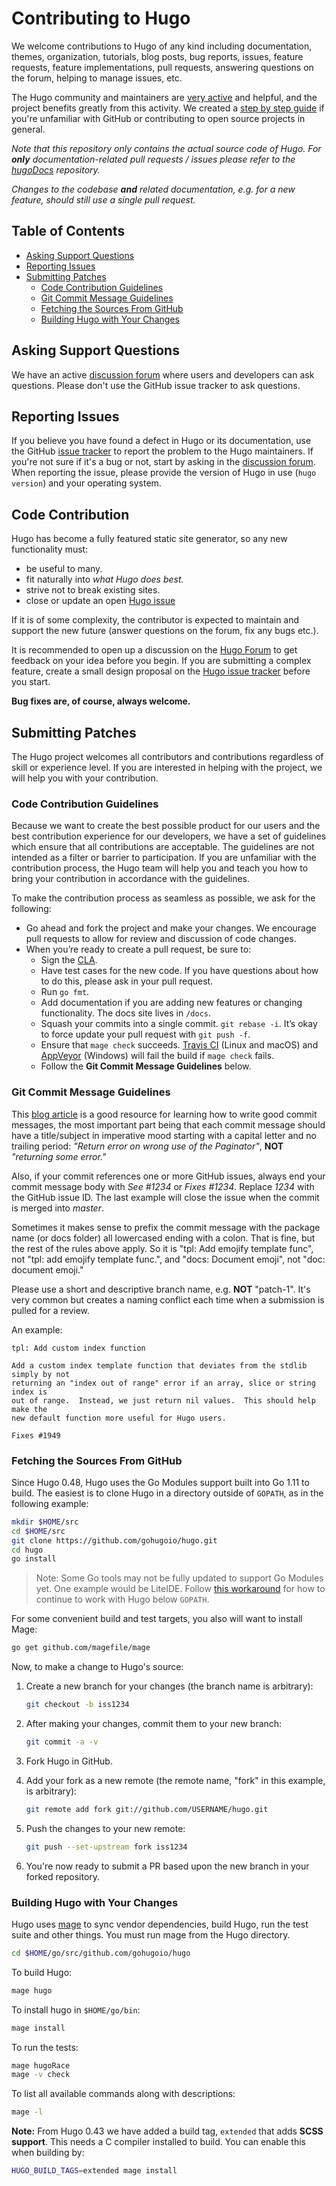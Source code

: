 # Contributing to Hugo

We welcome contributions to Hugo of any kind including documentation, themes,
organization, tutorials, blog posts, bug reports, issues, feature requests,
feature implementations, pull requests, answering questions on the forum,
helping to manage issues, etc.

The Hugo community and maintainers are [very active](https://github.com/gohugoio/hugo/pulse/monthly) and helpful, and the project benefits greatly from this activity. We created a [step by step guide](https://gohugo.io/tutorials/how-to-contribute-to-hugo/) if you're unfamiliar with GitHub or contributing to open source projects in general.

*Note that this repository only contains the actual source code of Hugo. For **only** documentation-related pull requests / issues please refer to the [hugoDocs](https://github.com/gohugoio/hugoDocs) repository.*

*Changes to the codebase **and** related documentation, e.g. for a new feature, should still use a single pull request.*

## Table of Contents

* [Asking Support Questions](#asking-support-questions)
* [Reporting Issues](#reporting-issues)
* [Submitting Patches](#submitting-patches)
  * [Code Contribution Guidelines](#code-contribution-guidelines)
  * [Git Commit Message Guidelines](#git-commit-message-guidelines)
  * [Fetching the Sources From GitHub](#fetching-the-sources-from-github)
  * [Building Hugo with Your Changes](#building-hugo-with-your-changes)

## Asking Support Questions

We have an active [discussion forum](https://discourse.gohugo.io) where users and developers can ask questions.
Please don't use the GitHub issue tracker to ask questions.

## Reporting Issues

If you believe you have found a defect in Hugo or its documentation, use
the GitHub [issue tracker](https://github.com/gohugoio/hugo/issues) to report
the problem to the Hugo maintainers. If you're not sure if it's a bug or not,
start by asking in the [discussion forum](https://discourse.gohugo.io).
When reporting the issue, please provide the version of Hugo in use (`hugo
version`) and your operating system.

## Code Contribution

Hugo has become a fully featured static site generator, so any new functionality must:

* be useful to many.
* fit naturally into _what Hugo does best._
* strive not to break existing sites.
* close or update an open [Hugo issue](https://github.com/gohugoio/hugo/issues)

If it is of some complexity, the contributor is expected to maintain and support the new future (answer questions on the forum, fix any bugs etc.).

It is recommended to open up a discussion on the [Hugo Forum](https://discourse.gohugo.io/) to get feedback on your idea before you begin. If you are submitting a complex feature, create a small design proposal on the [Hugo issue tracker](https://github.com/gohugoio/hugo/issues) before you start.


**Bug fixes are, of course, always welcome.**



## Submitting Patches

The Hugo project welcomes all contributors and contributions regardless of skill or experience level. If you are interested in helping with the project, we will help you with your contribution.

### Code Contribution Guidelines

Because we want to create the best possible product for our users and the best contribution experience for our developers, we have a set of guidelines which ensure that all contributions are acceptable. The guidelines are not intended as a filter or barrier to participation. If you are unfamiliar with the contribution process, the Hugo team will help you and teach you how to bring your contribution in accordance with the guidelines.

To make the contribution process as seamless as possible, we ask for the following:

* Go ahead and fork the project and make your changes.  We encourage pull requests to allow for review and discussion of code changes.
* When you’re ready to create a pull request, be sure to:
    * Sign the [CLA](https://cla-assistant.io/gohugoio/hugo).
    * Have test cases for the new code. If you have questions about how to do this, please ask in your pull request.
    * Run `go fmt`.
    * Add documentation if you are adding new features or changing functionality.  The docs site lives in `/docs`.
    * Squash your commits into a single commit. `git rebase -i`. It’s okay to force update your pull request with `git push -f`.
    * Ensure that `mage check` succeeds. [Travis CI](https://travis-ci.org/gohugoio/hugo) (Linux and macOS) and [AppVeyor](https://ci.appveyor.com/project/gohugoio/hugo/branch/master) (Windows) will fail the build if `mage check` fails.
    * Follow the **Git Commit Message Guidelines** below.

### Git Commit Message Guidelines

This [blog article](http://chris.beams.io/posts/git-commit/) is a good resource for learning how to write good commit messages,
the most important part being that each commit message should have a title/subject in imperative mood starting with a capital letter and no trailing period:
*"Return error on wrong use of the Paginator"*, **NOT** *"returning some error."*

Also, if your commit references one or more GitHub issues, always end your commit message body with *See #1234* or *Fixes #1234*.
Replace *1234* with the GitHub issue ID. The last example will close the issue when the commit is merged into *master*.

Sometimes it makes sense to prefix the commit message with the package name (or docs folder) all lowercased ending with a colon.
That is fine, but the rest of the rules above apply.
So it is "tpl: Add emojify template func", not "tpl: add emojify template func.", and "docs: Document emoji", not "doc: document emoji."

Please use a short and descriptive branch name, e.g. **NOT** "patch-1". It's very common but creates a naming conflict each time when a submission is pulled for a review.

An example:

```text
tpl: Add custom index function

Add a custom index template function that deviates from the stdlib simply by not
returning an "index out of range" error if an array, slice or string index is
out of range.  Instead, we just return nil values.  This should help make the
new default function more useful for Hugo users.

Fixes #1949
```

###  Fetching the Sources From GitHub

Since Hugo 0.48, Hugo uses the Go Modules support built into Go 1.11 to build. The easiest is to clone Hugo in a directory outside of `GOPATH`, as in the following example:

```bash
mkdir $HOME/src
cd $HOME/src
git clone https://github.com/gohugoio/hugo.git
cd hugo
go install
```

>Note: Some Go tools may not be fully updated to support Go Modules yet. One example would be LiteIDE. Follow [this workaround](https://github.com/visualfc/liteide/issues/986#issuecomment-428117702) for how to continue to work with Hugo below `GOPATH`.

For some convenient build and test targets, you also will want to install Mage:

```bash
go get github.com/magefile/mage
```

Now, to make a change to Hugo's source:

1. Create a new branch for your changes (the branch name is arbitrary):

    ```bash
    git checkout -b iss1234
    ```

1. After making your changes, commit them to your new branch:

    ```bash
    git commit -a -v
    ```

1. Fork Hugo in GitHub.

1. Add your fork as a new remote (the remote name, "fork" in this example, is arbitrary):

    ```bash
    git remote add fork git://github.com/USERNAME/hugo.git
    ```

1. Push the changes to your new remote:

    ```bash
    git push --set-upstream fork iss1234
    ```

1. You're now ready to submit a PR based upon the new branch in your forked repository.

### Building Hugo with Your Changes

Hugo uses [mage](https://github.com/magefile/mage) to sync vendor dependencies, build Hugo, run the test suite and other things. You must run mage from the Hugo directory.

```bash
cd $HOME/go/src/github.com/gohugoio/hugo
```

To build Hugo:

```bash
mage hugo
```

To install hugo in `$HOME/go/bin`:

```bash
mage install
```

To run the tests:

```bash
mage hugoRace
mage -v check
```

To list all available commands along with descriptions:

```bash
mage -l
```

**Note:** From Hugo 0.43 we have added a build tag, `extended` that adds **SCSS support**. This needs a C compiler installed to build. You can enable this when building by:

```bash
HUGO_BUILD_TAGS=extended mage install
````
